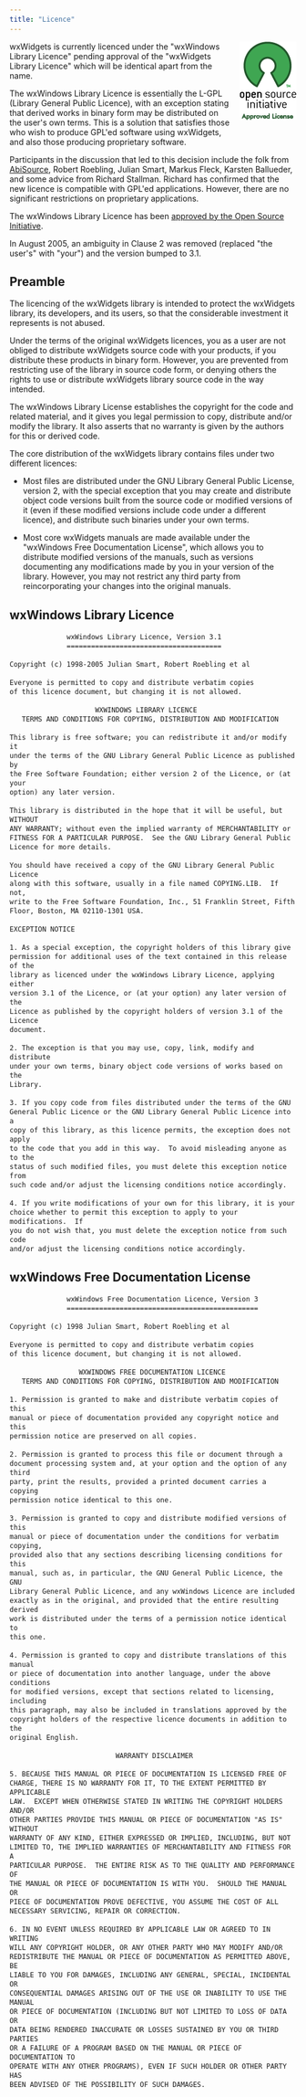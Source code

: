 ```yaml
---
title: "Licence"
---
```


<img src="OSI-Approved-License-100x137.png" alt="OSI Approved License" style="float: right; margin: 0 0 15px 15px;">

wxWidgets is currently licenced under the "wxWindows Library Licence" pending
approval of the "wxWidgets Library Licence" which will be identical apart from
the name.

The wxWindows Library Licence is essentially the L-GPL (Library General Public
Licence), with an exception stating that derived works in binary form may be
distributed on the user's own terms. This is a solution that satisfies those
who wish to produce GPL'ed software using wxWidgets, and also those producing
proprietary software.

Participants in the discussion that led to this decision include the folk from
[AbiSource][1], Robert Roebling, Julian Smart, Markus Fleck, Karsten Ballueder,
and some advice from Richard Stallman. Richard has confirmed that the new
licence is compatible with GPL'ed applications. However, there are no
significant restrictions on proprietary applications.

The wxWindows Library Licence has been
[approved by the Open Source Initiative][2].

In August 2005, an ambiguity in Clause 2 was removed (replaced "the user's"
with "your") and the version bumped to 3.1.

[1]: http://www.abisource.com/
[2]: http://opensource.org/licenses/wxwindows.php



## Preamble

The licencing of the wxWidgets library is intended to protect the wxWidgets
library, its developers, and its users, so that the considerable investment it
represents is not abused.

Under the terms of the original wxWidgets licences, you as a user are not
obliged to distribute wxWidgets source code with your products, if you
distribute these products in binary form. However, you are prevented from
restricting use of the library in source code form, or denying others the
rights to use or distribute wxWidgets library source code in the way intended.

The wxWindows Library License establishes the copyright for the code and
related material, and it gives you legal permission to copy, distribute and/or
modify the library. It also asserts that no warranty is given by the authors
for this or derived code.

The core distribution of the wxWidgets library contains files under two
different licences:

* Most files are distributed under the GNU Library General Public License,
  version 2, with the special exception that you may create and distribute
  object code versions built from the source code or modified versions of it
  (even if these modified versions include code under a different licence),
  and distribute such binaries under your own terms.

* Most core wxWidgets manuals are made available under the "wxWindows Free
  Documentation License", which allows you to distribute modified versions of
  the manuals, such as versions documenting any modifications made by you in
  your version of the library. However, you may not restrict any third party
  from reincorporating your changes into the original manuals.


## wxWindows Library Licence

                  wxWindows Library Licence, Version 3.1
                  ======================================

    Copyright (c) 1998-2005 Julian Smart, Robert Roebling et al

    Everyone is permitted to copy and distribute verbatim copies
    of this licence document, but changing it is not allowed.

                         WXWINDOWS LIBRARY LICENCE
       TERMS AND CONDITIONS FOR COPYING, DISTRIBUTION AND MODIFICATION
    
    This library is free software; you can redistribute it and/or modify it
    under the terms of the GNU Library General Public Licence as published by
    the Free Software Foundation; either version 2 of the Licence, or (at your
    option) any later version.
    
    This library is distributed in the hope that it will be useful, but WITHOUT
    ANY WARRANTY; without even the implied warranty of MERCHANTABILITY or
    FITNESS FOR A PARTICULAR PURPOSE.  See the GNU Library General Public
    Licence for more details.

    You should have received a copy of the GNU Library General Public Licence
    along with this software, usually in a file named COPYING.LIB.  If not,
    write to the Free Software Foundation, Inc., 51 Franklin Street, Fifth
    Floor, Boston, MA 02110-1301 USA.

    EXCEPTION NOTICE

    1. As a special exception, the copyright holders of this library give
    permission for additional uses of the text contained in this release of the
    library as licenced under the wxWindows Library Licence, applying either
    version 3.1 of the Licence, or (at your option) any later version of the
    Licence as published by the copyright holders of version 3.1 of the Licence
    document.

    2. The exception is that you may use, copy, link, modify and distribute
    under your own terms, binary object code versions of works based on the
    Library.

    3. If you copy code from files distributed under the terms of the GNU
    General Public Licence or the GNU Library General Public Licence into a
    copy of this library, as this licence permits, the exception does not apply
    to the code that you add in this way.  To avoid misleading anyone as to the
    status of such modified files, you must delete this exception notice from
    such code and/or adjust the licensing conditions notice accordingly.

    4. If you write modifications of your own for this library, it is your
    choice whether to permit this exception to apply to your modifications.  If
    you do not wish that, you must delete the exception notice from such code
    and/or adjust the licensing conditions notice accordingly.


## wxWindows Free Documentation License

                  wxWindows Free Documentation Licence, Version 3
                  ===============================================

    Copyright (c) 1998 Julian Smart, Robert Roebling et al

    Everyone is permitted to copy and distribute verbatim copies
    of this licence document, but changing it is not allowed.
     
                     WXWINDOWS FREE DOCUMENTATION LICENCE
       TERMS AND CONDITIONS FOR COPYING, DISTRIBUTION AND MODIFICATION

    1. Permission is granted to make and distribute verbatim copies of this
    manual or piece of documentation provided any copyright notice and this
    permission notice are preserved on all copies.

    2. Permission is granted to process this file or document through a
    document processing system and, at your option and the option of any third
    party, print the results, provided a printed document carries a copying
    permission notice identical to this one.

    3. Permission is granted to copy and distribute modified versions of this
    manual or piece of documentation under the conditions for verbatim copying,
    provided also that any sections describing licensing conditions for this
    manual, such as, in particular, the GNU General Public Licence, the GNU
    Library General Public Licence, and any wxWindows Licence are included
    exactly as in the original, and provided that the entire resulting derived
    work is distributed under the terms of a permission notice identical to
    this one.

    4. Permission is granted to copy and distribute translations of this manual
    or piece of documentation into another language, under the above conditions
    for modified versions, except that sections related to licensing, including
    this paragraph, may also be included in translations approved by the
    copyright holders of the respective licence documents in addition to the
    original English.

                              WARRANTY DISCLAIMER

    5. BECAUSE THIS MANUAL OR PIECE OF DOCUMENTATION IS LICENSED FREE OF
    CHARGE, THERE IS NO WARRANTY FOR IT, TO THE EXTENT PERMITTED BY APPLICABLE
    LAW.  EXCEPT WHEN OTHERWISE STATED IN WRITING THE COPYRIGHT HOLDERS AND/OR
    OTHER PARTIES PROVIDE THIS MANUAL OR PIECE OF DOCUMENTATION "AS IS" WITHOUT
    WARRANTY OF ANY KIND, EITHER EXPRESSED OR IMPLIED, INCLUDING, BUT NOT
    LIMITED TO, THE IMPLIED WARRANTIES OF MERCHANTABILITY AND FITNESS FOR A
    PARTICULAR PURPOSE.  THE ENTIRE RISK AS TO THE QUALITY AND PERFORMANCE OF
    THE MANUAL OR PIECE OF DOCUMENTATION IS WITH YOU.  SHOULD THE MANUAL OR
    PIECE OF DOCUMENTATION PROVE DEFECTIVE, YOU ASSUME THE COST OF ALL
    NECESSARY SERVICING, REPAIR OR CORRECTION.

    6. IN NO EVENT UNLESS REQUIRED BY APPLICABLE LAW OR AGREED TO IN WRITING
    WILL ANY COPYRIGHT HOLDER, OR ANY OTHER PARTY WHO MAY MODIFY AND/OR
    REDISTRIBUTE THE MANUAL OR PIECE OF DOCUMENTATION AS PERMITTED ABOVE, BE
    LIABLE TO YOU FOR DAMAGES, INCLUDING ANY GENERAL, SPECIAL, INCIDENTAL OR
    CONSEQUENTIAL DAMAGES ARISING OUT OF THE USE OR INABILITY TO USE THE MANUAL
    OR PIECE OF DOCUMENTATION (INCLUDING BUT NOT LIMITED TO LOSS OF DATA OR
    DATA BEING RENDERED INACCURATE OR LOSSES SUSTAINED BY YOU OR THIRD PARTIES
    OR A FAILURE OF A PROGRAM BASED ON THE MANUAL OR PIECE OF DOCUMENTATION TO
    OPERATE WITH ANY OTHER PROGRAMS), EVEN IF SUCH HOLDER OR OTHER PARTY HAS
    BEEN ADVISED OF THE POSSIBILITY OF SUCH DAMAGES.
